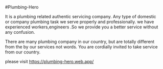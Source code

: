 #Plumbing-Hero

It is a plumbing related authentic servicing company. Any type of domestic or company plumbing task we serve properly and professionally.
we have experienced workers,engineers .So we provide you a better service without any confusion.

There are many plumbing company in our country, but are totally different from the by our services not words. You are cordially invited to take service from our country.

please visit   https://plumbing-hero.web.app/

